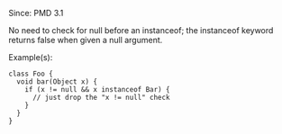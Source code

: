 Since: PMD 3.1

No need to check for null before an instanceof; the instanceof keyword returns false when given a null argument.

Example(s):
```
class Foo {
  void bar(Object x) {
    if (x != null && x instanceof Bar) {
      // just drop the "x != null" check
    }
  }
}
```
